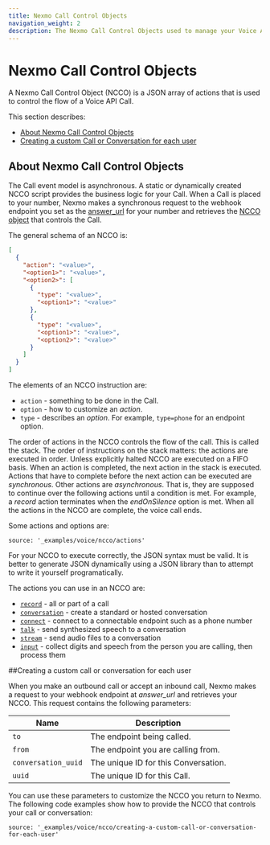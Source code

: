 ```yaml
---
title: Nexmo Call Control Objects
navigation_weight: 2
description: The Nexmo Call Control Objects used to manage your Voice API calls.
---
```


# Nexmo Call Control Objects

A Nexmo Call Control Object (NCCO) is a JSON array of actions that is used to control the flow of a Voice API Call.

This section describes:

* [About Nexmo Call Control Objects](#about-nexmo-call-control-objects)
* [Creating a custom Call or Conversation for each user](#creating-a-custom-call-or-conversation-for-each-user)

## About Nexmo Call Control Objects

The Call event model is asynchronous. A static or dynamically created NCCO script provides the business logic for your Call. When a Call is placed to your number, Nexmo makes a synchronous request to the webhook endpoint you set as the [answer_url](/api/voice#answer_url) for your number and retrieves the [NCCO object](#controlling) that controls the Call.

The general schema of an NCCO is:

```json
[
  {
    "action": "<value>",
    "<option1>": "<value>",
    "<option2>": [
      {
        "type": "<value>",
        "<option1>": "<value>"
      },
      {
        "type": "<value>",
        "<option1>": "<value>",
        "<option2>": "<value>"
      }
    ]
  }
]
```

The elements of an NCCO instruction are:

* `action` - something to be done in the Call.
* `option` - how to customize an *action*.
* `type` - describes an *option*. For example, `type=phone` for an endpoint option.

The order of actions in the NCCO controls the flow of the call. This is called the stack. The order of instructions on the stack matters: the actions are executed in order. Unless explicitly halted NCCO are executed on a FIFO basis. When an action is completed, the next action in the stack is executed. Actions that have to complete before the next action can be executed are *synchronous*. Other actions are *asynchronous*. That is, they are supposed to continue over the following actions until a condition is met. For example, a *record* action terminates when the *endOnSilence* option is met. When all the actions in the NCCO are complete, the voice call ends.

Some actions and options are:

```tabbed_content
source: '_examples/voice/ncco/actions'
```

For your NCCO to execute correctly, the JSON syntax must be valid. It is better to generate JSON dynamically using a JSON library than to attempt to write it yourself programatically.

The actions you can use in an NCCO are:

* [`record`](/api/voice/ncco#record) - all or part of a call
* [`conversation`](/api/voice/ncco#conversation) - create a standard or hosted conversation
* [`connect`](/api/voice/ncco#connect) - connect to a connectable endpoint such as a phone number
* [`talk`](/api/voice/ncco#talk) - send synthesized speech to a conversation
* [`stream`](/api/voice/ncco#stream) - send audio files to a conversation
* [`input`](/api/voice/ncco#input) - collect digits and speech from the person you are calling, then process them

##Creating a custom call or conversation for each user

When you make an outbound call or accept an inbound call, Nexmo makes a request to your webhook endpoint at *answer_url* and retrieves your NCCO. This  request contains the following parameters:

Name | Description
-- | --
`to` | The endpoint being called.
`from` | The endpoint you are calling from.
`conversation_uuid` | The unique ID for this Conversation.
`uuid` | The unique ID for this Call.

You can use these parameters to customize the NCCO you return to Nexmo. The following code examples show how to provide the NCCO that controls your call or conversation:

```tabbed_examples
source: '_examples/voice/ncco/creating-a-custom-call-or-conversation-for-each-user'
```

